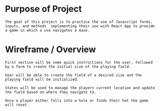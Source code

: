 # Purpose of Project
    The goal of this project is to practice the use of Javascript forms, inputs, and methods  implementing their use with React App to provide a game in which a use navigates a maze. 

# Wireframe / Overview

    First section will be some quick instructions for the user, followed by a form to create the initial size of the playing field. 

    User will be able to create the field of a desired size and the playing field will be initialized. 

    States will be used to manage the players current location and update the field based on where they navigate to. 

    Once a player either falls into a hole or finds their hat the game will reset. 


